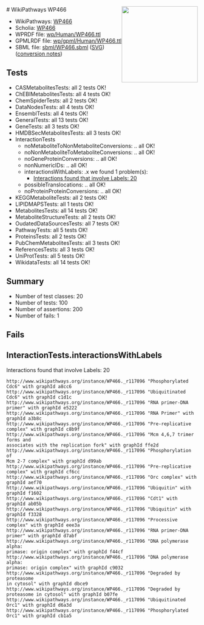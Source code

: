 <img style="float: right; width: 200px" src="../logo.png" />
# WikiPathways WP466

* WikiPathways: [WP466](https://identifiers.org/wikipathways:WP466)
* Scholia: [WP466](https://scholia.toolforge.org/wikipathways/WP466)
* WPRDF file: [wp/Human/WP466.ttl](../wp/Human/WP466.ttl)
* GPMLRDF file: [wp/gpml/Human/WP466.ttl](../wp/gpml/Human/WP466.ttl)
* SBML file: [sbml/WP466.sbml](../sbml/WP466.sbml) ([SVG](../sbml/WP466.svg)) ([conversion notes](../sbml/WP466.txt))

## Tests
* CASMetabolitesTests: all 2 tests OK!
* ChEBIMetabolitesTests: all 4 tests OK!
* ChemSpiderTests: all 2 tests OK!
* DataNodesTests: all 4 tests OK!
* EnsemblTests: all 4 tests OK!
* GeneralTests: all 13 tests OK!
* GeneTests: all 3 tests OK!
* HMDBSecMetabolitesTests: all 3 tests OK!
* InteractionTests
    * noMetaboliteToNonMetaboliteConversions: .. all OK!
    * noNonMetaboliteToMetaboliteConversions: .. all OK!
    * noGeneProteinConversions: .. all OK!
    * nonNumericIDs: .. all OK!
    * interactionsWithLabels: .x we found 1 problem(s):
        * [Interactions found that involve Labels: 20](#fe97a8d7)
    * possibleTranslocations: .. all OK!
    * noProteinProteinConversions: .. all OK!
* KEGGMetaboliteTests: all 2 tests OK!
* LIPIDMAPSTests: all 1 tests OK!
* MetabolitesTests: all 14 tests OK!
* MetaboliteStructureTests: all 2 tests OK!
* OudatedDataSourcesTests: all 7 tests OK!
* PathwayTests: all 5 tests OK!
* ProteinsTests: all 2 tests OK!
* PubChemMetabolitesTests: all 3 tests OK!
* ReferencesTests: all 3 tests OK!
* UniProtTests: all 5 tests OK!
* WikidataTests: all 14 tests OK!


## Summary

* Number of test classes: 20
* Number of tests: 100
* Number of assertions: 200
* Number of fails: 1

## Fails

<a name="fe97a8d7" />

## InteractionTests.interactionsWithLabels

Interactions found that involve Labels: 20
```
http://www.wikipathways.org/instance/WP466._r117096 "Phosphorylated Cdc6" with graphId a8cc6
http://www.wikipathways.org/instance/WP466._r117096 "Ubiquitinated Cdc6" with graphId c1d1c
http://www.wikipathways.org/instance/WP466._r117096 "RNA primer-DNA primer" with graphId e5222
http://www.wikipathways.org/instance/WP466._r117096 "RNA Primer" with graphId a3b8c
http://www.wikipathways.org/instance/WP466._r117096 "Pre-replicative complex" with graphId c8b9f
http://www.wikipathways.org/instance/WP466._r117096 "Mcm 4,6,7 trimer forms and
associates with the replication fork" with graphId ffe2d
http://www.wikipathways.org/instance/WP466._r117096 "Phosphorylation of
Mcm 2-7 complex" with graphId d99ab
http://www.wikipathways.org/instance/WP466._r117096 "Pre-replicative complex" with graphId cf6cc
http://www.wikipathways.org/instance/WP466._r117096 "Orc complex" with graphId aef70
http://www.wikipathways.org/instance/WP466._r117096 "Ubiquitin" with graphId f1602
http://www.wikipathways.org/instance/WP466._r117096 "Cdt1" with graphId ab05b
http://www.wikipathways.org/instance/WP466._r117096 "Ubiquitin" with graphId f3328
http://www.wikipathways.org/instance/WP466._r117096 "Processive complex" with graphId eee3a
http://www.wikipathways.org/instance/WP466._r117096 "RNA primer-DNA primer" with graphId d7abf
http://www.wikipathways.org/instance/WP466._r117096 "DNA polymerase alpha:
primase: origin complex" with graphId f44cf
http://www.wikipathways.org/instance/WP466._r117096 "DNA polymerase alpha:
primase: origin complex" with graphId c9032
http://www.wikipathways.org/instance/WP466._r117096 "Degraded by
proteasome
in cytosol" with graphId dbce9
http://www.wikipathways.org/instance/WP466._r117096 "Degraded by proteasome in cytosol" with graphId b07fe
http://www.wikipathways.org/instance/WP466._r117096 "Ubiquitinated Orc1" with graphId d6a3d
http://www.wikipathways.org/instance/WP466._r117096 "Phosphorylated Orc1" with graphId cb1a5
```

